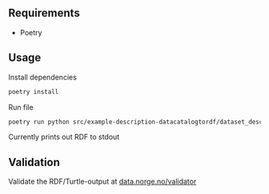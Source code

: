 ## Requirements

- Poetry

## Usage

Install dependencies

```sh
poetry install
```

Run file

```sh
poetry run python src/example-description-datacatalogtordf/dataset_description.py
```

Currently prints out RDF to stdout

## Validation

Validate the RDF/Turtle-output at [data.norge.no/validator](https://data.norge.no/validator)
